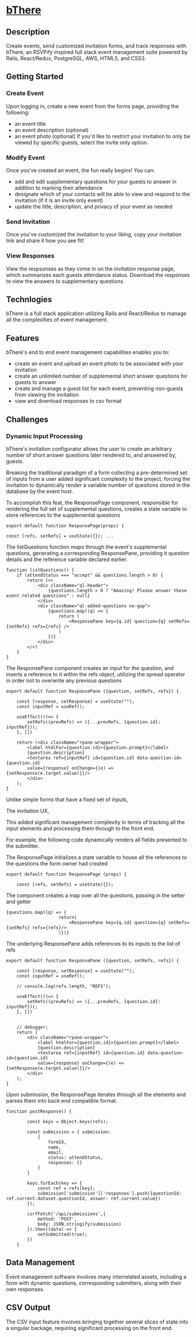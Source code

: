 # [bThere](https://b-there.herokuapp.com/)

## Description
Create events, send customized invitation forms, and track responses with bThere, an RSVPify inspired full stack event management suite powered by Rails, React/Redux, PostgreSQL, AWS, HTML5, and CSS3.

## Getting Started
### Create Event
Upon logging in, create a new event from the forms page, providing the following:
- an event title
- an event description (optional)
- an event photo (optional)
If you'd like to restrict your invitation to only be viewed by specific guests, select the invite only option.
### Modify Event
Once you've created an event, the fun really begins! You can:
- add and edit supplementary questions for your guests to answer in addition to marking their attendance
- designate which of your contacts will be able to view and respond to the invitation (if it is an invite only event)
- update the title, description, and privacy of your event as needed
### Send Invitation
Once you've customized the invitation to your liking, copy your invitation link and share it how you see fit!
### View Responses
View the respsonses as they come in on the invitation response page, which summarizes each guests attendance status. Download the responses to view the answers to supplementary questions.

## Technlogies
bThere is a full stack application utilizing Rails and React/Redux to manage all the complexities of event management.

## Features
bThere's end to end event management capabilities enables you to:
- create an event and upload an event photo to be associated with your invitation
- create an unlimited number of supplemental short answer questions for guests to answer
- create and manage a guest list for each event, preventing non-guests from viewing the invitation
- view and download responses to csv format


## Challenges
### Dynamic Input Processing
bThere's invitation configurator allows the user to create an arbitrary number of short answer questions later rendered to, and answered by, guests.

Breaking the traditional paradigm of a form collecting a pre-determined set of inputs from a user added significant complexity to the project, forcing the invitation to dynamically render a variable number of questions stored in the database by the event host.

To accomplish this feat, the ResponsePage component, responsible for rendering the full set of supplemental questions, creates a state variable to store references to the supplemental questions

```
export default function ResponsePage(props) {

const [refs, setRefs] = useState({}); ...
```

The listQuestions function maps through the event's supplemental questions, generating a corresponding ResponsePane, providing it question details and the reference variable declared earlier.
```
function listQuestions() {
    if (attendStatus === "accept" && questions.length > 0) {
        return (<>
            <div className="ql-header">
                {questions.length > 0 ? "Amazing! Please answer these event related questions" : null}
            </div>
            <div className="ql-added-questions no-gap">
                {questions.map((q) => {
                    return (
                        <ResponsePane key={q.id} question={q} setRefs={setRefs} refs={refs} />
                    )
                })}
            </div>
        </>)
    }
}
```

The ResponsePane component creates an input for the question, and inserts a reference to it within the refs object, utilizing the spread operator in order not to overwrite any previous questions
```
export default function ResponsePane ({question, setRefs, refs}) {

    const [response, setResponse] = useState("");
    const inputRef = useRef();

    useEffect(()=> {
        setRefs((prevRefs) => ({...prevRefs, [question.id]: inputRef}));
    }, [])

    return (<div className="rpane-wrapper">
        <label htmlFor={question.id}>{question.prompt}</label>
        {question.description}
        <textarea ref={inputRef} id={question.id} data-question-id={question.id}
        value={response} onChange={(e) => {setResponse(e.target.value)}}/>
        </div>
    );
}
```

Unlike simple forms that have a fixed set of inputs, 

The invitation UX, 

This added significant management complexity in terms of tracking all the input elements and processing them through to the front end.

For example, the following code dynamically renders all fields presented to the submitter.

The ResponsePage initializes a state variable to house all the references to the questions the form owner had created
```
export default function ResponsePage (props) {

    const [refs, setRefs] = useState({}); 
```
The component creates a map over all the questions, passing in the setter and getter

```
{questions.map((q) => {
                    return(
                        <ResponsePane key={q.id} question={q} setRefs={setRefs} refs={refs}/>
                    )})}
```

The underlying ResponsePane adds references to its inputs to the list of refs
```
export default function ResponsePane ({question, setRefs, refs}) {

    const [response, setResponse] = useState("");
    const inputRef = useRef();

    // console.log(refs.length, "REFS");

    useEffect(()=> {
        setRefs((prevRefs) => ({...prevRefs, [question.id]: inputRef}));
    }, [])
    

    // debugger;
    return (
        <div className="rpane-wrapper">
            <label htmlFor={question.id}>{question.prompt}</label>
            {question.description}
            <textarea ref={inputRef} id={question.id} data-question-id={question.id}
            value={response} onChange={(e) => {setResponse(e.target.value)}}/>
        </div>
    );
}
```
Upon submission, the ResponsePage iterates through all the elements and parses them into back end compatible format.

```
function postResponse() {

        const keys = Object.keys(refs);

        const submission = { submission: 
            {
                formId,
                name,
                email,
                status: attendStatus,
                responses: []
            }
        }

        keys.forEach(key => {
            const ref = refs[key];
            submission['submission']['responses'].push({questionId: ref.current.dataset.questionId, answer: ref.current.value})
        });

        csrfFetch('/api/submissions',{
            method: 'POST',
            body: JSON.stringify(submission)
        }).then((data) => {
            setSubmitted(true);
        })
    }
```

## Data Management
Event management software involves many interrelated assets, including a form with dynamic questions, corresponding submitters, along with their own responses.

## CSV Output
The CSV input feature involves bringing together several slices of state into a singular backage, requiring significant processing on the front end.

